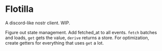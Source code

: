 # Flotilla

A discord-like nostr client. WIP.

Figure out state management. Add fetched_at to all events. `fetch` batches and loads, `get` gets the value, `derive` returns a store. For optimization, create getters for everything that uses `get` a lot.
